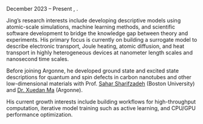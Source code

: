 December 2023 – Present <a href="https://www.linkedin.com/in/kasidet-trerayapiwat-73b3917a/"><i class="fa-brands fa-linkedin-in"></i> </a>, <a href="https://scholar.google.com/citations?user=HN5AfUgAAAAJ&amp;hl=en"><i class="ai ai-google-scholar-square ai-3x"></i></a>.

Jing’s research interests include developing descriptive models using atomic-scale simulations, machine learning methods, and scientific software development to bridge the knowledge gap between theory and experiments. His primary focus is currently on building a surrogate model to describe electronic transport, Joule heating, atomic diffusion, and heat transport in highly heterogeneous devices at nanometer length scales and nanosecond time scales.

Before joining Argonne, he developed ground state and excited state descriptions for quantum and spin defects in carbon nanotubes and other low-dimensional materials with Prof. <a href="https://www.bu.edu/eng/profile/sahar-sharifzadeh/">Sahar Sharifzadeh</a> (Boston University) and <a href="https://www.linkedin.com/in/xuedan-ma-850b961a/">Dr. Xuedan Ma</a> (Argonne).

His current growth interests include building workflows for high-throughput computation, iterative model training such as active learning, and CPU/GPU performance optimization.
